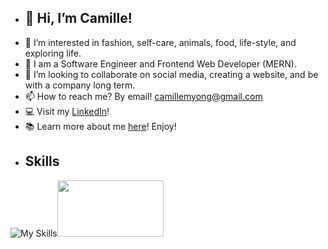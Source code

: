 - ## 👋 Hi, I’m Camille!
- 👀 I’m interested in fashion, self-care, animals, food, life-style, and exploring life.
- 🌱 I am a Software Engineer and Frontend Web Developer (MERN).
- 💞️ I’m looking to collaborate on social media, creating a website, and be with a company long term.
- 📫 How to reach me? By email! camillemyong@gmail.com
- 💻 Visit my <a href="https://www.linkedin.com/in/camilleyong/">LinkedIn</a>!
- 📚 Learn more about me <a href="https://camilleyong.github.io/portfolio/">here</a>! Enjoy!
- ## Skills


![My Skills](https://skillicons.dev/icons?i=html,css,js,react,nodejs,bootstrap,express,git,github,graphql,heroku,jquery,mongodb,mysql,redux,wordpress,figma&perline=17)<img src="https://user-images.githubusercontent.com/110850870/223591309-6b8fb370-34d4-4cea-a0e9-c7d1592fe518.png" width="170" height="90"/>


<!---
camilleyong/camilleyong is a ✨ special ✨ repository because its `README.md` (this file) appears on your GitHub profile.
You can click the Preview link to take a look at your changes.
--->
